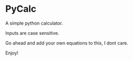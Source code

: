 # PyCalc
A simple python calculator.

Inputs are case sensitive.

Go ahead and add your own equations to this, I dont care.

Enjoy!
